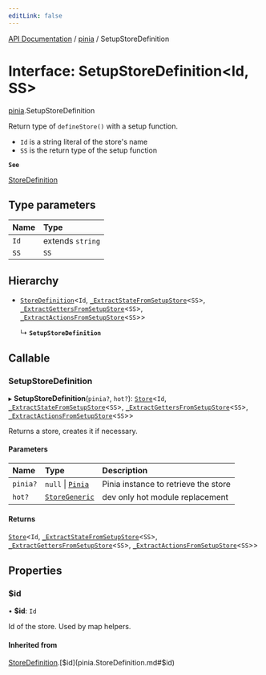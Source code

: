 ```yaml
---
editLink: false
---
```


[API Documentation](../index.md) / [pinia](../modules/pinia.md) / SetupStoreDefinition

# Interface: SetupStoreDefinition\<Id, SS\>

[pinia](../modules/pinia.md).SetupStoreDefinition

Return type of `defineStore()` with a setup function.
- `Id` is a string literal of the store's name
- `SS` is the return type of the setup function

**`See`**

[StoreDefinition](pinia.StoreDefinition.md)

## Type parameters

| Name | Type |
| :------ | :------ |
| `Id` | extends `string` |
| `SS` | `SS` |

## Hierarchy

- [`StoreDefinition`](pinia.StoreDefinition.md)\<`Id`, [`_ExtractStateFromSetupStore`](../modules/pinia.md#_ExtractStateFromSetupStore)\<`SS`\>, [`_ExtractGettersFromSetupStore`](../modules/pinia.md#_ExtractGettersFromSetupStore)\<`SS`\>, [`_ExtractActionsFromSetupStore`](../modules/pinia.md#_ExtractActionsFromSetupStore)\<`SS`\>\>

  ↳ **`SetupStoreDefinition`**

## Callable

### SetupStoreDefinition

▸ **SetupStoreDefinition**(`pinia?`, `hot?`): [`Store`](../modules/pinia.md#Store)\<`Id`, [`_ExtractStateFromSetupStore`](../modules/pinia.md#_ExtractStateFromSetupStore)\<`SS`\>, [`_ExtractGettersFromSetupStore`](../modules/pinia.md#_ExtractGettersFromSetupStore)\<`SS`\>, [`_ExtractActionsFromSetupStore`](../modules/pinia.md#_ExtractActionsFromSetupStore)\<`SS`\>\>

Returns a store, creates it if necessary.

#### Parameters

| Name | Type | Description |
| :------ | :------ | :------ |
| `pinia?` | ``null`` \| [`Pinia`](pinia.Pinia.md) | Pinia instance to retrieve the store |
| `hot?` | [`StoreGeneric`](../modules/pinia.md#StoreGeneric) | dev only hot module replacement |

#### Returns

[`Store`](../modules/pinia.md#Store)\<`Id`, [`_ExtractStateFromSetupStore`](../modules/pinia.md#_ExtractStateFromSetupStore)\<`SS`\>, [`_ExtractGettersFromSetupStore`](../modules/pinia.md#_ExtractGettersFromSetupStore)\<`SS`\>, [`_ExtractActionsFromSetupStore`](../modules/pinia.md#_ExtractActionsFromSetupStore)\<`SS`\>\>

## Properties

### $id

• **$id**: `Id`

Id of the store. Used by map helpers.

#### Inherited from

[StoreDefinition](pinia.StoreDefinition.md).[$id](pinia.StoreDefinition.md#$id)
